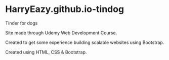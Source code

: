 # HarryEazy.github.io-tindog
Tinder for dogs

Site made through Udemy Web Development Course.

Created to get some experience building scalable websites using Bootstrap.

Created using HTML, CSS & Bootstrap.



